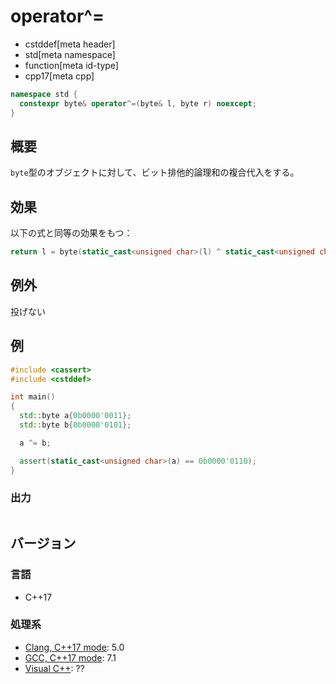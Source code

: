 # operator^=
* cstddef[meta header]
* std[meta namespace]
* function[meta id-type]
* cpp17[meta cpp]

```cpp
namespace std {
  constexpr byte& operator^=(byte& l, byte r) noexcept;
}
```

## 概要
`byte`型のオブジェクトに対して、ビット排他的論理和の複合代入をする。


## 効果
以下の式と同等の効果をもつ：

```cpp
return l = byte(static_cast<unsigned char>(l) ^ static_cast<unsigned char>(r));
```


## 例外
投げない


## 例
```cpp example
#include <cassert>
#include <cstddef>

int main()
{
  std::byte a{0b0000'0011};
  std::byte b{0b0000'0101};

  a ^= b;

  assert(static_cast<unsigned char>(a) == 0b0000'0110);
}
```

### 出力
```
```

## バージョン
### 言語
- C++17

### 処理系
- [Clang, C++17 mode](/implementation.md#clang): 5.0
- [GCC, C++17 mode](/implementation.md#gcc): 7.1
- [Visual C++](/implementation.md#visual_cpp): ??

